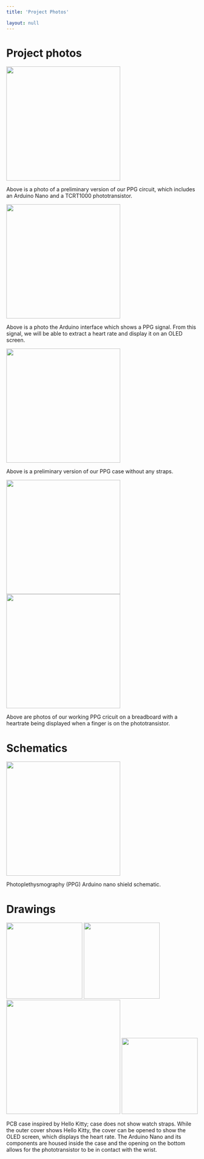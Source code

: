 ```yaml
---
title: 'Project Photos'

layout: null
---
```


# Project photos


<img src="https://user-images.githubusercontent.com/83781248/156962487-7aa4cfd7-0b27-4b38-b2f3-979d6329a24d.jpg" height="300"/>

Above is a photo of a preliminary version of our PPG circuit, which includes an Arduino Nano and a TCRT1000 phototransistor. 


<img src="https://user-images.githubusercontent.com/83781248/156962481-cbb85b94-b523-494a-97aa-f605ff324b7f.png" height="300"/>

Above is a photo the Arduino interface which shows a PPG signal. From this signal, we will be able to extract a heart rate and display it on an OLED screen. 


<img src="https://user-images.githubusercontent.com/83781248/156962939-94b2e984-99ff-4a3f-9036-1de212dca648.jpg" height="300"/>

Above is a preliminary version of our PPG case without any straps. 

<img src="https://user-images.githubusercontent.com/83781248/157573714-3fe4fdf9-201e-4bc6-914d-b3c198846945.png" height="300"/>
<img src="https://user-images.githubusercontent.com/83781248/157573631-37fa3071-ce9b-4320-9729-adae5e6c641d.png" height="300"/>

Above are photos of our working PPG cricuit on a breadboard with a heartrate being displayed when a finger is on the phototransistor. 



# Schematics
<img src="https://user-images.githubusercontent.com/83781248/157573357-e9b34b83-4572-43a1-8fcb-983542d6850b.png" height="300"/>

Photoplethysmography (PPG) Arduino nano shield schematic. 


# Drawings

<img src="https://user-images.githubusercontent.com/83781248/157573927-628a098f-eab7-4663-80e0-1e8a7160b013.png" height="200"/> 
<img src="https://user-images.githubusercontent.com/83781248/157573936-b47063f1-29e3-4b76-8fb5-bd46553d01f1.png" height="200"/>
<img src="https://user-images.githubusercontent.com/83781248/157573949-8b4cc6ab-b0a7-4ee4-b813-5a8997f7a678.png" height="300"/>
<img src="https://user-images.githubusercontent.com/83781248/157573942-d5d1e879-5ec1-4a38-8faf-b7a3715b467d.png" height="200"/>

PCB case inspired by Hello Kitty; case does not show watch straps. While the outer cover shows Hello Kitty, the cover can be opened to show the OLED screen, which displays the heart rate. The Arduino Nano and its components are housed inside the case and the opening on the bottom allows for the phototransistor to be in contact with the wrist. 
